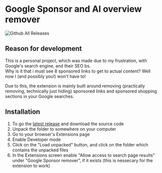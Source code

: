 # Google Sponsor and AI overview remover
![Github All Releases](https://img.shields.io/github/downloads/Maho-Yoshino/GoogleSponsorRemover/total.svg)
## Reason for development
This is a personal project, which was made due to my frustration, with Google's search engine, and their SEO bs.  
Why is it that i must see 8 sponsored links to get to actual content? Well now I (and possibly you!) won't have to!

Due to this, the extension is mainly built around removing (practically removing, technically just hiding) sponsored links and sponsored shopping sections in your Google searches.
## Installation
1. To go the [latest release](https://github.com/Maho-Yoshino/GoogleSponsorRemover/releases/latest) and download the source code
2. Unpack the folder to somewhere on your computer
3. Go to your browser's Extensions page
4. Enable Developer mode
5. Click on the "Load unpacked" button, and click on the folder which contains the unpacked files
6. In the Extensions screen enable "Allow access to search page results" under "Google Sponsor remover", if it exists (this is nessecary for the extension to work)
